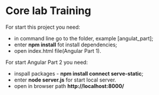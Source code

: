 # Core lab Training

For start this project you need: 
- in command line go to the folder, example [angulat_part];
- enter **npm install** fot install dependencies;
- open index.html file(Angular Part 1).

For start Angular Part 2 you need: 
- inspall packages - **npm install connect serve-static**;
- enter **node server.js** for start local server.
- open in browser path **http://localhost:8000/**